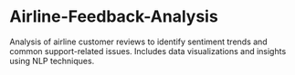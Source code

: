 # Airline-Feedback-Analysis
Analysis of airline customer reviews to identify sentiment trends and common support-related issues. Includes data visualizations and insights using NLP techniques.

